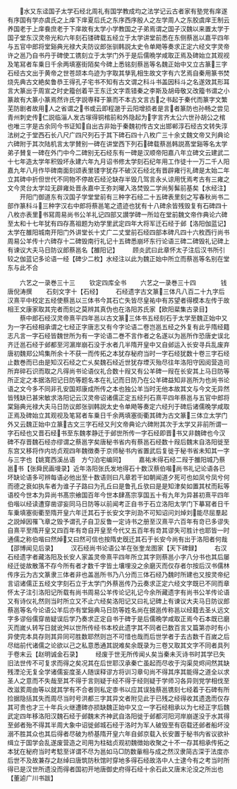 <!-- { "loadSidebar": true } -->
　　水又东迳国子太学石经北周礼有国学教成均之法学记云古者家有塾党有庠遂有序国有学亦虞氏之上庠下庠夏后氏之东序西序殷人之左学周人之东胶虞庠王制云养国老于上庠飬庶老于下庠故有太学小学教国之子弟焉谓之国子汉魏以来置太学于国子堂东汉灵帝光和六年刻石镂碑载五经立于太学讲堂前悉在东侧蔡邕以嘉平四年与五官中郎将堂谿典光禄大夫防议郎张驯韩説太史令单飏等奏求正定六经文字灵帝许之邕乃自书丹于碑使工镌刻立于太学门外于是后儒晩学咸取正焉及碑始立其观视及笔冩者车乗日千余两填塞街陌矣今碑上悉铭刻蔡邕等名魏正始中又立古篆三字石经古文出于黄帝之世苍颉本鸟迹为字取其孳乳相生故文字有六艺焉自秦用篆书焚烧先典古文絶矣鲁恭王得孔子宅书不知有古文谓之科斗书盖因科斗之名遂效其形耳言大篆出于周宣之时史籀创着平王东迁文字乖错秦之李斯及胡毋敬又改籀书谓之小篆故有大篆小篆焉然许氏字説専释于篆而不本古文言古之书起于秦代而篆字文繁芜防剧者故用人之省谓之书或云即程邈于云阳增损者是言者篆防也孙畅之尝见青州刺史传仁説临淄人发古塜得铜棺前和外隐起为字言齐太公六世孙胡公之棺也唯三字是古余同今书证知自出古非始于秦魏初传古文出邯郸淳石经古文转失淳法树之于堂西石长八尺广四尺列石于其下碑石四十八枚广三十余丈魏文帝又刋典论六碑附于其次陆机言太学賛别一碑在讲堂西下列石碑载蔡邕韩説髙堂谿等名太学弟子賛复一碑在外门中今二碑别无石经东有一碑是汉顺帝阳嘉八年立碑文云建武二十七年造太学年积毁坏永建六年九月诏书修太学刻石纪年用工作徒十一万二千人阳嘉九年八月作毕碑南面刻颂表里镂字犹存不破汉石经北有晋辟雍行礼碑是太始二年立其碑中折但世代不同物不停故石经沦缺存半毁几驾言永乆谅用怃焉考古有三雍之文今灵台太学竝无辟雍处晋永嘉中王弥刘曜入洛焚毁二学尚髣髴前基矣【水经注】
　　开阳门御道东有汉国子学堂堂前有三种字石经二十五碑表里刻之写春秋尚书二部作篆科斗三种字汉右中郎将蔡邕笔之遗迹也犹有十八碑余皆残毁复有石碑四十八枚亦表里书冩周易尚书公羊礼记四部又讃学碑一所竝在堂前魏文帝作典论六碑至太和十七年犹有四存髙祖题为劝学里武定四年大将军迁石经于邺【洛阳伽蓝记】太学在雒阳城南开阳门外讲堂长十丈广二丈堂前石经四部本碑凡四十六枚西行尚书周易公羊传十六碑存十二碑毁南行礼记十五碑悉崩坏东行论语三碑二碑毁礼记碑上有谏议大夫马日防议郎蔡邕名【雒阳记】
　　顾炎武曰此章怀太子注后汉书所引较之伽蓝记多论语一经【碑少二枚】水经注以此为魏正始中所立而蔡邕等名别在堂东与此不合

　　六艺之一录巻三十三
　　钦定四库全书
　　六艺之一录巻三十四　　　　钱唐倪涛撰
　　石刻文字十【石经】
　　石经遗字古文篆三体凡八百二十九字后汉熹平中校定五经使蔡邕以三体书今其石亡失皆尽皇祐中有苏望者得模本左传于故相王文康家取其完者而刻之莫辨其真伪也在洛阳苏氏家【欧阳棐集古录目】
　　蔡中郎石经汉灵帝熹平四年邕以古文篆三体书五经刻石于太学至魏正始中又为一字石经相承谓之七经正字唐志又有今字论语二卷岂邕五经之外复有此乎隋经籍志凡言一字石经皆魏世所为有一字论语二巻不言作者之名遂以为邕所作恐唐史误北齐迁邕石经于邺都至河濵岸崩石没于水者几半隋开皇中又自邺运入长安寻兵乱废弃唐初魏郑公鸠集所余十不获一而传拓之本犹存秘府当时一字石经犹数十卷三字石经止数巻而已由是知汉石经之亡乆矣魏石经近世犹存堙灭殆尽往年洛阳守因阅营造司所弃碎石识而取之凡得尚书论语仪礼合数十叚又有公羊碑一叚在长安其上马日防等所正定之本据洛阳记日防等题名本在礼记而日防乃在公羊碑益知非邕所为也尚书论语之文今多不同非孔安国郑康成所传之本也独公羊当时无他本故其文与今文无异然皆残缺已甚宋敏求洛阳记云汉灵帝诏诸儒正定五经刋石熹平四年蔡邕与五官中郎将棠谿典光禄大夫马日防议郎张驯韩説太史令单飏等奏定六经刋于碑后诸儒晚学咸取正焉及碑始立其观视及笔冩者车乗日千余两填塞街衢其碑为古文篆三体立太学门外又云魏正始中立篆古文三字石经又刋文帝典论六碑附其次于太学又非前所谓一字石经也又晋石经书至东魏孝静迁于邺世所传一字石经即晋书又非魏碑也今汉碑不存晋魏石经亦缪谓之蔡邕字矣唐秘书省内有蔡邕石经数十叚后魏末自洛阳徙至东宫又移将作内坊贞观四年魏徴奏于京师秘书内省置武后复徙于秘书省未知其一字与三字也【姚寛西溪丛语　方勺泊宅编同】
　　嘉祐末得石经二叚于雒阳城乃蔡邕书【张舜民画墁录】近年洛阳张氏发地得石十数汉蔡伯喈尚书礼记论语各已坏缺论语多可辨每语必他出至十数语则曰凡章若干如朝闻道夕死可也如凤兮凤兮何而德之衰如执车者为谁子子路曰为孔丘曰是鲁孔丘欤曰是是知津矣如置其杖而耘等语校今世本为异尚书髙宗飨国百年今世本肆髙宗享国五十有九年为异甚初熹平四年伯喈以经读遭穿凿谬妄同马日防等以前闻考正自书于石立洛阳太学门下摹冩者日千车乗填塞街衢至隋开皇六年迁其石于长安文字刓泐不可知诏问刘焯刘能尽屈羣起之説焯因罹飞章之毁予谓孔子自卫反鲁一定诗书之册至汉熹平六百年有竒已多谬失自熹平至隋开皇又四百年有竒自开皇至今代又五百年有竒其谬失可胜计也耶皆一时通儒之称伯喈曰然焯又曰然可信也按隋史旣迁其石于长安今尚有出于洛阳者何哉【邵博闻见后录】
　　汉石经尚书论语公羊在张奎龙图家【天下碑録】
　　右汉石经遗字者藏洛阳及长安人家盖灵帝熹平四年所立其字则蔡邕小字八分书也其后屡经迁徙故散落不存今所有者才数千字皆土壤埋没之余磨灭而仅存者尔按后汉书儒林传序云为古文篆隶三体者非也盖邕所书乃八分而三体石经乃魏时所建也又按灵帝纪言诏诸儒正五经文字刻石立于太学门外蔡邕传乃云奏求正定六经文字既已不同而章怀太子注引洛阳记所载有尚书周易公羊传论记礼记今余所藏遗字有尚书公羊传论语又有诗仪礼然则当时所立又不止六经矣洛阳记又曰礼记碑上有谏议大夫马日防议郎蔡邕等名今论语公羊后亦有堂谿典马日防等姓名尚在据邕传称邕以经籍去圣乆远文字多谬俗儒穿凿疑误后学乃奏求正定自书于碑于是后儒晩学咸取正焉今石本既已磨灭而嵗乆转写日就讹舛以世所传经书本校此遗字其不同者已数百言又篇第亦时有小异使完本具存则其异同可胜数耶然则岂不可惜也哉而后世学者于去古数千百嵗之后尽绌前代诸儒之论欲以己之私意悉通其説难矣余既录为三卷又取其文字不同者具列于卷末云【赵明诚金石录】
　　经废于世无所传闻乆矣当秦未灭诗书时其学已失旧法世传不可复求而得之矣况其在后世耶汉承秦亡虽起而尽收于沟渠炱烬间然其缺残湮沦无复全学诸儒妄度圣人随误释谬方将训习章句尚不得其序其能得之道全以求圣人之意而不失哉至其不得于言则疑于经不得于经则疑于学师习各异则党学相伐至改滋荄周由等以就其学有不合者则私定桼书以应其误独蔡邕镌刻七经着于石碑有所捡据隐括其失而周尽当时号洪都三字其异文者附见此于已残之经得收其遗逸而仅存其可贵也才三十年兵火继遭碑亦损缺魏正始中又立一字石经相承以为七经正字后魏武定四年移洛阳汉魏石经于邺魏末齐神武自洛阳徙于邺都河阳河岸崩遂没于水其得至邺者殆不得其半周大象中诏徙邺城石经于洛时为军人破毁至有窃载还邺者船坏没溺不胜其众也其后得者尽破为桥基隋开皇六年自邺京载入长安置于秘书内省议欲补缉立于国学会乱遂废营造之司用为柱础贞观初魏徴始收聚之十不一存其相承传拓之本犹在秘府当时考騐至详谓不尽为邕如马□防数軰相与成之然汉隶简古深于法度亦后世不及故兼存之赵绰曰唐筑防秋馆时穿地多得石经故洛中人士逮今有之考当时所得已是汉世所遗没而得者国初开地唐御史府得石经十余石此又唐末沦没之所出也【董逌广川书跋】
